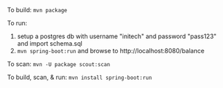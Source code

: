 To build: `mvn package`

To run:

 1. setup a postgres db with username "initech" and password "pass123" and import schema.sql
 2. `mvn spring-boot:run` and browse to http://localhost:8080/balance

To scan: `mvn -U package scout:scan`

To build, scan, & run: `mvn install spring-boot:run`
